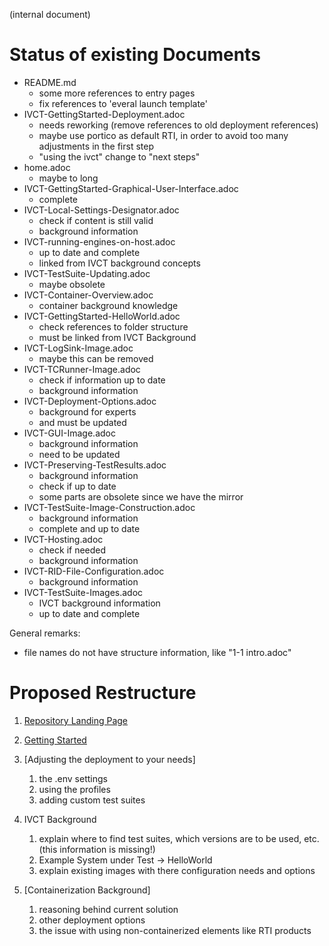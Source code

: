 (internal document)

# Status of existing Documents

- README.md
  - some more references to entry pages
  - fix references to 'everal launch template'
- IVCT-GettingStarted-Deployment.adoc  
  - needs reworking (remove references to old deployment references)
  - maybe use portico as default RTI, in order to avoid too many adjustments in the first step
  - "using the ivct" change to "next steps"
- home.adoc
  - maybe to long
- IVCT-GettingStarted-Graphical-User-Interface.adoc
  - complete
- IVCT-Local-Settings-Designator.adoc
  - check if content is still valid
  - background information
- IVCT-running-engines-on-host.adoc      
  - up to date and complete
  - linked from IVCT background concepts 
- IVCT-TestSuite-Updating.adoc
  - maybe obsolete
- IVCT-Container-Overview.adoc
  - container background knowledge 
- IVCT-GettingStarted-HelloWorld.adoc
  - check references to folder structure
  - must be linked from IVCT Background
- IVCT-LogSink-Image.adoc
  - maybe this can be removed         
- IVCT-TCRunner-Image.adoc
  - check if information up to date
  - background information
- IVCT-Deployment-Options.adoc
  - background for experts         
  - and must be updated
- IVCT-GUI-Image.adoc
  - background information
  - need to be updated
- IVCT-Preserving-TestResults.adoc
  - background information
  - check if up to date
  - some parts are obsolete since we have the mirror
- IVCT-TestSuite-Image-Construction.adoc
  - background information
  - complete and up to date
- IVCT-Hosting.adoc    
  - check if needed
  - background information                               
- IVCT-RID-File-Configuration.adoc    
  -  background information 
- IVCT-TestSuite-Images.adoc
  - IVCT background information
  - up to date and complete

General remarks:
- file names do not have structure information, like "1-1 intro.adoc"


# Proposed Restructure

1. [Repository Landing Page](../README.md)

2. [Getting Started](src/docs/../IVCT-GettingStarted-Deployment.adoc)

3. [Adjusting the deployment to your needs]
   1. the .env settings
   2. using the profiles
   3. adding custom test suites
4. IVCT Background
   1. explain where to find test suites, which versions are to be used, etc. (this information is missing!)
   2. Example System under Test -> HelloWorld
   3. explain existing images with there configuration needs and options
5. [Containerization Background]
   1. reasoning behind current solution
   2. other deployment options
   3. the issue with using non-containerized elements like RTI products




